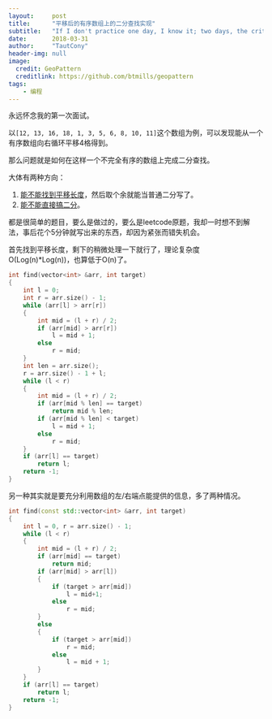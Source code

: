 ```yaml
---
layout:     post
title:      "平移后的有序数组上的二分查找实现"
subtitle:   "If I don't practice one day, I know it; two days, the critics know it; three days, the public knows it."
date:       2018-03-31
author:     "TautCony"
header-img: null
image:
  credit: GeoPattern
  creditlink: https://github.com/btmills/geopattern
tags:
    - 编程
---
```


永远怀念我的第一次面试。

<!--more-->

以`[12, 13, 16, 18, 1, 3, 5, 6, 8, 10, 11]`这个数组为例，可以发现能从一个有序数组向右循环平移4格得到。

那么问题就是如何在这样一个不完全有序的数组上完成二分查找。

大体有两种方向：
1. [能不能找到平移长度](https://leetcode.com/problems/find-minimum-in-rotated-sorted-array/description/)，然后取个余就能当普通二分写了。
2. [能不能直接搞二分](https://leetcode.com/problems/search-in-rotated-sorted-array/description/)。

都是很简单的题目，要么是做过的，要么是leetcode原题，我却一时想不到解法，事后花个5分钟就写出来的东西，却因为紧张而错失机会。

首先找到平移长度，剩下的稍微处理一下就行了，理论复杂度O(Log(n)*Log(n))，也算低于O(n)了。

```cpp
int find(vector<int> &arr, int target)
{
    int l = 0;
    int r = arr.size() - 1;
    while (arr[l] > arr[r])
    {
        int mid = (l + r) / 2;
        if (arr[mid] > arr[r])
            l = mid + 1;
        else
            r = mid;
    }
    int len = arr.size();
    r = arr.size() - 1 + l;
    while (l < r)
    {
        int mid = (l + r) / 2;
        if (arr[mid % len] == target)
            return mid % len;
        if (arr[mid % len] < target)
            l = mid + 1;
        else
            r = mid;
    }
    if (arr[l] == target)
        return l;
    return -1;
}
```

另一种其实就是要充分利用数组的左/右端点能提供的信息，多了两种情况。

```cpp
int find(const std::vector<int> &arr, int target)
{
    int l = 0, r = arr.size() - 1;
    while (l < r)
    {
        int mid = (l + r) / 2;
        if (arr[mid] == target)
            return mid;
        if (arr[mid] > arr[l])
        {
            if (target > arr[mid])
                l = mid+1;
            else
                r = mid;
        }
        else
        {
            if (target > arr[mid])
                r = mid;
            else
                l = mid + 1;
        }
    }
    if (arr[l] == target)
        return l;
    return -1;
}
```
